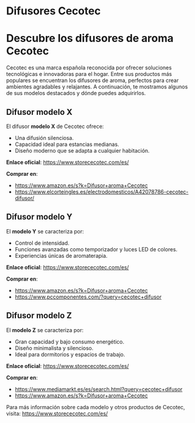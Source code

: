 # Difusores Cecotec

# Descubre los difusores de aroma Cecotec

Cecotec es una marca española reconocida por ofrecer soluciones tecnológicas e innovadoras para el hogar. Entre sus productos más populares se encuentran los difusores de aroma, perfectos para crear ambientes agradables y relajantes. A continuación, te mostramos algunos de sus modelos destacados y dónde puedes adquirirlos.

## Difusor modelo X

El difusor **modelo X** de Cecotec ofrece:

- Una difusión silenciosa.
- Capacidad ideal para estancias medianas.
- Diseño moderno que se adapta a cualquier habitación.

**Enlace oficial**: <https://www.storececotec.com/es/>

**Comprar en**:

- <https://www.amazon.es/s?k=Difusor+aroma+Cecotec>
- <https://www.elcorteingles.es/electrodomesticos/A42078786-cecotec-difusor/>

## Difusor modelo Y

El **modelo Y** se caracteriza por:

- Control de intensidad.
- Funciones avanzadas como temporizador y luces LED de colores.
- Experiencias únicas de aromaterapia.

**Enlace oficial**: <https://www.storececotec.com/es/>

**Comprar en**:

- <https://www.amazon.es/s?k=Difusor+aroma+Cecotec>
- <https://www.pccomponentes.com/?query=cecotec+difusor>

## Difusor modelo Z

El **modelo Z** se caracteriza por:

- Gran capacidad y bajo consumo energético.
- Diseño minimalista y silencioso.
- Ideal para dormitorios y espacios de trabajo.

**Enlace oficial**: <https://www.storececotec.com/es/>

**Comprar en**:

- <https://www.mediamarkt.es/es/search.html?query=cecotec+difusor>
- <https://www.amazon.es/s?k=Difusor+aroma+Cecotec>

Para más información sobre cada modelo y otros productos de Cecotec, visita: <https://www.storececotec.com/es/>
